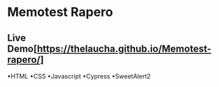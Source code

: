 # Memotest Rapero

## Live Demo[https://thelaucha.github.io/Memotest-rapero/]

•HTML
•CSS
•Javascript
•Cypress
•SweetAlert2

